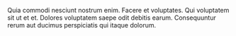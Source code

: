 Quia commodi nesciunt nostrum enim. Facere et voluptates. Qui voluptatem sit ut et et. Dolores voluptatem saepe odit debitis earum. Consequuntur rerum aut ducimus perspiciatis qui itaque dolorum.